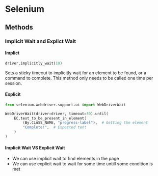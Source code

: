 # Selenium

## Methods

### Implicit Wait and Explict Wait

#### Implict

```py
driver.implicitly_wait(10)
```

Sets a sticky timeout to implicitly wait for an element to be found, or a command to complete. This method only needs to be called one time per session.

#### Explicit

```py
from selenium.webdriver.support.ui import WebDriverWait

WebDriverWait(driver=driver, timeout=30).until(
    EC.text_to_be_present_in_element(
        (By.CLASS_NAME, "progress-label"),  # Getting the element
        "Complete!",  # Expected text
    )
)
```

#### Implicit Wait VS Explicit Wait

- We can use implicit wait to find elements in the page
- We can use explicit wait to wait for some time untill some condition is met
